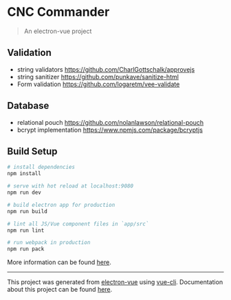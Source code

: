 # CNC Commander

> An electron-vue project

## Validation

- string validators https://github.com/CharlGottschalk/approvejs
- string sanitizer https://github.com/punkave/sanitize-html
- Form validation https://github.com/logaretm/vee-validate

## Database

- relational pouch https://github.com/nolanlawson/relational-pouch
- bcrypt implementation https://www.npmjs.com/package/bcryptjs


## Build Setup

``` bash
# install dependencies
npm install

# serve with hot reload at localhost:9080
npm run dev

# build electron app for production
npm run build

# lint all JS/Vue component files in `app/src`
npm run lint

# run webpack in production
npm run pack
```
More information can be found [here](https://simulatedgreg.gitbooks.io/electron-vue/content/docs/npm_scripts.html).

---

This project was generated from [electron-vue](https://github.com/SimulatedGREG/electron-vue) using [vue-cli](https://github.com/vuejs/vue-cli). Documentation about this project can be found [here](https://simulatedgreg.gitbooks.io/electron-vue/content/index.html).
